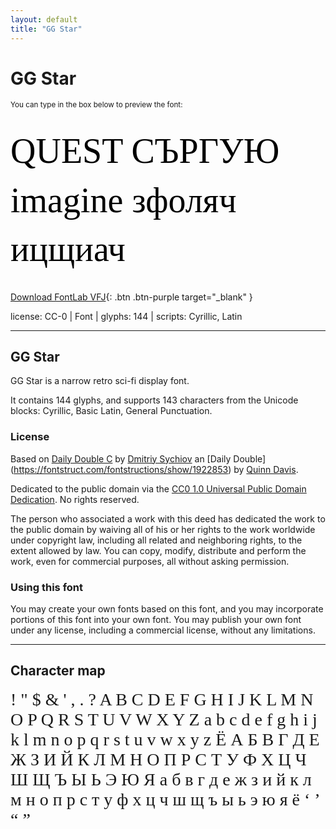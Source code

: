 ```yaml
---
layout: default
title: "GG Star"
---
```


# GG Star

<small>You can type in the box below to preview the font:</small>

<div contenteditable="true" style="font-family: 'GG Star'; font-size: 4em; color:black; margin: 0.5em 0 0.5em 0; line-height: 1.4em;">
QUEST СЪРГУЮ imagine зфоляч ицщиач
</div>

[Download FontLab VFJ](https://downgit.github.io/#/home?url=https://github.com/fontlabcom/getgo-fonts/blob/main/getgo-fonts/cc0/star/star.vfj){: .btn .btn-purple target="_blank" }

license: CC-0 \| Font \| glyphs: 144 \| scripts: Cyrillic, Latin

---


## GG Star

GG Star is a narrow retro sci-fi display font.

It contains 144 glyphs, and supports 143 characters from the Unicode blocks: Cyrillic, Basic Latin, General Punctuation.

### License

Based on [Daily Double C](https://fontstruct.com/fontstructions/show/1922938) by [Dmitriy Sychiov](https://fontstruct.com/fontstructors/1104892/sychoff) an [Daily Double] (https://fontstruct.com/fontstructions/show/1922853) by [Quinn Davis](https://fontstruct.com/fontstructors/1507185/sonicfontshd).

Dedicated to the public domain via the [CC0 1.0 Universal Public Domain Dedication](https://creativecommons.org/publicdomain/zero/1.0/). No rights reserved.

The person who associated a work with this deed has dedicated the work to the public domain by waiving all of his or her rights to the work worldwide under copyright law, including all related and neighboring rights, to the extent allowed by law. You can copy, modify, distribute and perform the work, even for commercial purposes, all without asking permission.

### Using this font

You may create your own fonts based on this font, and you may incorporate portions of this font into your own font. You may publish your own font under any license, including a commercial license, without any limitations.



---

## Character map

<div style="font-family: 'GG Star'; font-size: 2em;">
! " $ & ' , . ? A B C D E F G H I J K L M N O P Q R S T U V W X Y Z a b c d e f g h i j k l m n o p q r s t u v w x y z Ё А Б В Г Д Е Ж З И Й К Л М Н О П Р С Т У Ф Х Ц Ч Ш Щ Ъ Ы Ь Э Ю Я а б в г д е ж з и й к л м н о п р с т у ф х ц ч ш щ ъ ы ь э ю я ё ‘ ’ “ ”
</div>

